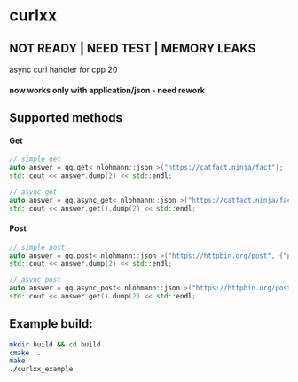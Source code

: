 # curlxx
## NOT READY | NEED TEST | MEMORY LEAKS
async curl handler for cpp 20
#### now works only with application/json - need rework

## Supported methods
#### Get
```cpp
// simple get
auto answer = qq.get< nlohmann::json >("https://catfact.ninja/fact");
std::cout << answer.dump(2) << std::endl;

// async get
auto answer = qq.async_get< nlohmann::json >("https://catfact.ninja/fact");
std::cout << answer.get().dump(2) << std::endl;
```

#### Post
```cpp
// simple post
auto answer = qq.post< nlohmann::json >("https://httpbin.org/post", {"post", "test"});
std::cout << answer.dump(2) << std::endl;

// async post
auto answer = qq.async_post< nlohmann::json >("https://httpbin.org/post", {"async", "post", "test"});
std::cout << answer.get().dump(2) << std::endl;
```

## Example build:
```sh
mkdir build && cd build
cmake ..
make
./curlxx_example
```
